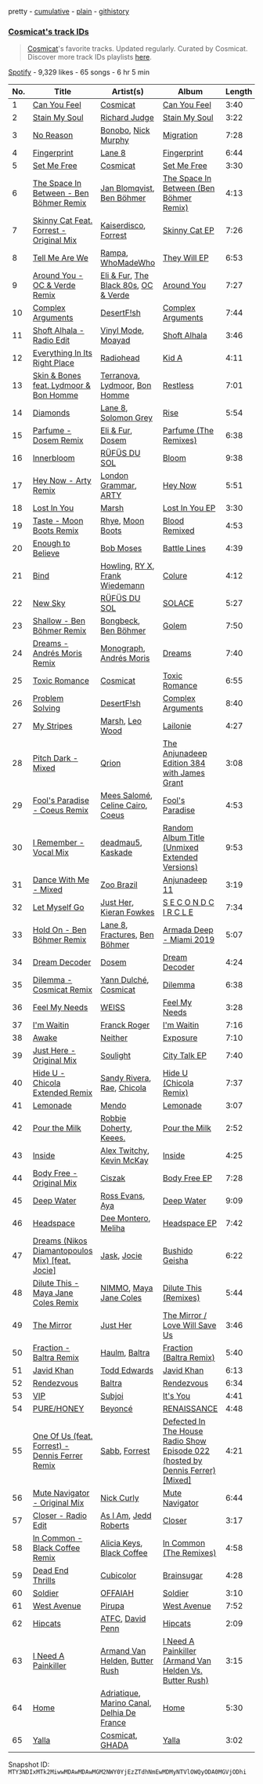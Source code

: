 pretty - [cumulative](/playlists/cumulative/37i9dQZF1DX7TzN3KI1wiS.md) - [plain](/playlists/plain/37i9dQZF1DX7TzN3KI1wiS) - [githistory](https://github.githistory.xyz/mackorone/spotify-playlist-archive/blob/main/playlists/plain/37i9dQZF1DX7TzN3KI1wiS)

### [Cosmicat's track IDs](https://open.spotify.com/playlist/37i9dQZF1DX7TzN3KI1wiS)

> <a href="spotify:artist:34iHrE61AX1yx8uAqNOCyU">Cosmicat</a>'s favorite tracks\. Updated regularly\. Curated by Cosmicat\. Discover more track IDs playlists <a href="spotify:genre:track\_id">here</a>.

[Spotify](https://open.spotify.com/user/spotify) - 9,329 likes - 65 songs - 6 hr 5 min

| No. | Title | Artist(s) | Album | Length |
|---|---|---|---|---|
| 1 | [Can You Feel](https://open.spotify.com/track/4YPs1fsVW9KKJoPxSdRe5V) | [Cosmicat](https://open.spotify.com/artist/34iHrE61AX1yx8uAqNOCyU) | [Can You Feel](https://open.spotify.com/album/1w5YChnFdQVK4bmKNQMFfh) | 3:40 |
| 2 | [Stain My Soul](https://open.spotify.com/track/5UA2R6TF0jA5kTcKje2iRk) | [Richard Judge](https://open.spotify.com/artist/5z275L9haKWG328mm7UFd3) | [Stain My Soul](https://open.spotify.com/album/64DNchZQ1KeJKhNBhBOf3Z) | 3:22 |
| 3 | [No Reason](https://open.spotify.com/track/3aWPdd6U1xbsIEGEpUaPyQ) | [Bonobo](https://open.spotify.com/artist/0cmWgDlu9CwTgxPhf403hb), [Nick Murphy](https://open.spotify.com/artist/2Q0MyH5YMI5HPQjFjlq5g3) | [Migration](https://open.spotify.com/album/2T64N96AVfsrRFJCUXQEoZ) | 7:28 |
| 4 | [Fingerprint](https://open.spotify.com/track/1Hy3CoHThqF0NBSmkmeR21) | [Lane 8](https://open.spotify.com/artist/27gtK7m9vYwCyJ04zz0kIb) | [Fingerprint](https://open.spotify.com/album/1VsvNunss80y4GmqT4dr1j) | 6:44 |
| 5 | [Set Me Free](https://open.spotify.com/track/0JSZOH5PH1oLrOB4E1rzbp) | [Cosmicat](https://open.spotify.com/artist/34iHrE61AX1yx8uAqNOCyU) | [Set Me Free](https://open.spotify.com/album/4GpTMREyTrBVlYfKX8AYln) | 3:30 |
| 6 | [The Space In Between \- Ben Böhmer Remix](https://open.spotify.com/track/6QcU4iwfLjjsrW7zsqyc1D) | [Jan Blomqvist](https://open.spotify.com/artist/5wMlMjOLeJfS5DfxqGfm83), [Ben Böhmer](https://open.spotify.com/artist/5tDjiBYUsTqzd0RkTZxK7u) | [The Space In Between \(Ben Böhmer Remix\)](https://open.spotify.com/album/3ZUWJDZMPXc7e3UArYU357) | 4:13 |
| 7 | [Skinny Cat Feat\. Forrest \- Original Mix](https://open.spotify.com/track/2tkxOb7MHFbZjHs0mZI0VS) | [Kaiserdisco](https://open.spotify.com/artist/2lPXenWgbh51R950CMdk6i), [Forrest](https://open.spotify.com/artist/1lQ4MIAHlKeAEKEJXfOZN3) | [Skinny Cat EP](https://open.spotify.com/album/4lLxXV5iDr2iUvjzK1bCHR) | 7:26 |
| 8 | [Tell Me Are We](https://open.spotify.com/track/7q8xVdmpBJHNOA6pZq1Hhw) | [Rampa](https://open.spotify.com/artist/08jywfUS0hp8XYlYs0cvz8), [WhoMadeWho](https://open.spotify.com/artist/50Lr1puweM1hFsF1LpIZLM) | [They Will EP](https://open.spotify.com/album/0Q774PS7DkrMtDIAs27cWQ) | 6:53 |
| 9 | [Around You \- OC & Verde Remix](https://open.spotify.com/track/2IF60kSZBtBpbfNjLHVNui) | [Eli & Fur](https://open.spotify.com/artist/5CkVLGKUJkIc1pmSk10QP4), [The Black 80s](https://open.spotify.com/artist/5cYxob4Dt5P2jCTKvZULxW), [OC & Verde](https://open.spotify.com/artist/6wdPgZR2SnhEJ6DJ8L37lc) | [Around You](https://open.spotify.com/album/1nxUMRWZAJJdh02imPEa6r) | 7:27 |
| 10 | [Complex Arguments](https://open.spotify.com/track/3ZggU826FUTTtULnRK8Jxh) | [DesertF!sh](https://open.spotify.com/artist/29X0HFICNL1YoQJmrWZwOL) | [Complex Arguments](https://open.spotify.com/album/6AGVrf6jDZ7SNhNE6TNDSZ) | 7:44 |
| 11 | [Shoft Alhala \- Radio Edit](https://open.spotify.com/track/6nlJi5I96yMdToZZ7vfKdf) | [Vinyl Mode](https://open.spotify.com/artist/5Hk1jxKs1Qxg8uQY3SrAAv), [Moayad](https://open.spotify.com/artist/6DutMGme3677e88ZM0THXu) | [Shoft Alhala](https://open.spotify.com/album/2h0QwgH6vNBvECQEmTxeH8) | 3:46 |
| 12 | [Everything In Its Right Place](https://open.spotify.com/track/2kRFrWaLWiKq48YYVdGcm8) | [Radiohead](https://open.spotify.com/artist/4Z8W4fKeB5YxbusRsdQVPb) | [Kid A](https://open.spotify.com/album/6GjwtEZcfenmOf6l18N7T7) | 4:11 |
| 13 | [Skin & Bones feat\. Lydmoor & Bon Homme](https://open.spotify.com/track/2055wOcQgZovqaQkw5Ysnn) | [Terranova](https://open.spotify.com/artist/5ZrGK55yglfGEOvnB2japP), [Lydmoor](https://open.spotify.com/artist/0zQINzMtshHtPMnquYdY8d), [Bon Homme](https://open.spotify.com/artist/26medj5lDSbOxPHWBgDxL8) | [Restless](https://open.spotify.com/album/4yo6etaXX7ZEw8nvNkTxiL) | 7:01 |
| 14 | [Diamonds](https://open.spotify.com/track/2IpfiNS4x20FJ5qKTHWaJ3) | [Lane 8](https://open.spotify.com/artist/27gtK7m9vYwCyJ04zz0kIb), [Solomon Grey](https://open.spotify.com/artist/7pCfNMcSlUWQgBXbyoEcyO) | [Rise](https://open.spotify.com/album/0lf36j9fSShEB9w8dN4sJn) | 5:54 |
| 15 | [Parfume \- Dosem Remix](https://open.spotify.com/track/2WArrNYSGENpRw4jJXc5GH) | [Eli & Fur](https://open.spotify.com/artist/5CkVLGKUJkIc1pmSk10QP4), [Dosem](https://open.spotify.com/artist/0zmnkCTbAxYsZAMIqXEzfS) | [Parfume \(The Remixes\)](https://open.spotify.com/album/5PNqUnTaHR8mhz6TU4NiX9) | 6:38 |
| 16 | [Innerbloom](https://open.spotify.com/track/6CGMZijOAZvTXG21T8t6R0) | [RÜFÜS DU SOL](https://open.spotify.com/artist/5Pb27ujIyYb33zBqVysBkj) | [Bloom](https://open.spotify.com/album/4EAehCii5lZgeewct1LA5p) | 9:38 |
| 17 | [Hey Now \- Arty Remix](https://open.spotify.com/track/12gjBBbJf17G2b1EOS9rT9) | [London Grammar](https://open.spotify.com/artist/3Bd1cgCjtCI32PYvDC3ynO), [ARTY](https://open.spotify.com/artist/1rSGNXhhYuWoq9BEz5DZGO) | [Hey Now](https://open.spotify.com/album/05RsuD9HSeNbXPSxiLAlFv) | 5:51 |
| 18 | [Lost In You](https://open.spotify.com/track/2aqx6MOQxskEH5OlpTtyp2) | [Marsh](https://open.spotify.com/artist/1eucLGnPT27tdEh6MU29wp) | [Lost In You EP](https://open.spotify.com/album/2N2GUBaJpYW7xHbDU5lnHl) | 3:30 |
| 19 | [Taste \- Moon Boots Remix](https://open.spotify.com/track/1zleRNXqH73w0PpKmjdzEB) | [Rhye](https://open.spotify.com/artist/2AcUPzkVWo81vumdzeLLRN), [Moon Boots](https://open.spotify.com/artist/3cIXmCH7iNcslTbwrwS7zy) | [Blood Remixed](https://open.spotify.com/album/1AvkRISSdzC7cq7eLoS5w1) | 4:53 |
| 20 | [Enough to Believe](https://open.spotify.com/track/0fDf7Fo4Lb6DA1mmKibSNc) | [Bob Moses](https://open.spotify.com/artist/6LHsnRBUYhFyt01PdKXAF5) | [Battle Lines](https://open.spotify.com/album/42aWQU8pO4KLq2aNwidEZS) | 4:39 |
| 21 | [Bind](https://open.spotify.com/track/5SKQlsVC41xO7KLmAqqoij) | [Howling](https://open.spotify.com/artist/3WTWOrIS77vY3hkCFqTyIw), [RY X](https://open.spotify.com/artist/2KjAo6wVc9d2WcxdxSArpV), [Frank Wiedemann](https://open.spotify.com/artist/1gbnoyNZEf6K9HytIv1D94) | [Colure](https://open.spotify.com/album/1Lca0I1wv9awAPe6DNHOal) | 4:12 |
| 22 | [New Sky](https://open.spotify.com/track/29tIhq8ByVaG5GVlnS4XRL) | [RÜFÜS DU SOL](https://open.spotify.com/artist/5Pb27ujIyYb33zBqVysBkj) | [SOLACE](https://open.spotify.com/album/5Jazpq8mEgSgQs06mdwkQd) | 5:27 |
| 23 | [Shallow \- Ben Böhmer Remix](https://open.spotify.com/track/1drqut7btLgFmQROnZp6aw) | [Bongbeck](https://open.spotify.com/artist/53l0V3UXlpzeN4NYbilu9T), [Ben Böhmer](https://open.spotify.com/artist/5tDjiBYUsTqzd0RkTZxK7u) | [Golem](https://open.spotify.com/album/04o0OA8XR3cC6bjhS9rSAg) | 7:50 |
| 24 | [Dreams \- Andrés Moris Remix](https://open.spotify.com/track/2svkhVSBF4p32tFJO7wkVR) | [Monograph](https://open.spotify.com/artist/1hUrWzlFsSW1t2wtuAV231), [Andrés Moris](https://open.spotify.com/artist/5xF3czoOZ49p8AvxtYLzYy) | [Dreams](https://open.spotify.com/album/3hcrHwTTBYG1noLRR792LC) | 7:40 |
| 25 | [Toxic Romance](https://open.spotify.com/track/6ek1tFLTZvWd2AC1EJjqVY) | [Cosmicat](https://open.spotify.com/artist/34iHrE61AX1yx8uAqNOCyU) | [Toxic Romance](https://open.spotify.com/album/2pRIzHq6pqMtaIQ5HVLmB6) | 6:55 |
| 26 | [Problem Solving](https://open.spotify.com/track/4AqJ91ZeMRROimPlwy3M3r) | [DesertF!sh](https://open.spotify.com/artist/29X0HFICNL1YoQJmrWZwOL) | [Complex Arguments](https://open.spotify.com/album/6AGVrf6jDZ7SNhNE6TNDSZ) | 8:40 |
| 27 | [My Stripes](https://open.spotify.com/track/5yDZJIh6e5W7WrPbv5xmTv) | [Marsh](https://open.spotify.com/artist/1eucLGnPT27tdEh6MU29wp), [Leo Wood](https://open.spotify.com/artist/58vAPzbpMZAVTHWA1KT68B) | [Lailonie](https://open.spotify.com/album/64rbCcTc040ycORN0NDJHX) | 4:27 |
| 28 | [Pitch Dark \- Mixed](https://open.spotify.com/track/3G12GW0zAdAMXy92G7AS0M) | [Qrion](https://open.spotify.com/artist/0bGDTQ78MVgI5Snqo9KJZw) | [The Anjunadeep Edition 384 with James Grant](https://open.spotify.com/album/4GTGlZ3hTvDzr3PBjqr0xX) | 3:08 |
| 29 | [Fool's Paradise \- Coeus Remix](https://open.spotify.com/track/59udGSFO8Orkp1sk4IUDJs) | [Mees Salomé](https://open.spotify.com/artist/3vcY5vaGqSQF6UA9N2iC4L), [Celine Cairo](https://open.spotify.com/artist/2icndAD2G5umAWdgrARONR), [Coeus](https://open.spotify.com/artist/7yibHBJHi3LZD0uvWAdyya) | [Fool's Paradise](https://open.spotify.com/album/6qoaDG5ekvwX7ekDPDfCfO) | 4:53 |
| 30 | [I Remember \- Vocal Mix](https://open.spotify.com/track/24oJ33zUPIfFXVfc39g7E6) | [deadmau5](https://open.spotify.com/artist/2CIMQHirSU0MQqyYHq0eOx), [Kaskade](https://open.spotify.com/artist/6TQj5BFPooTa08A7pk8AQ1) | [Random Album Title \(Unmixed Extended Versions\)](https://open.spotify.com/album/1vN0ln5O00vAWe5FEmUUst) | 9:53 |
| 31 | [Dance With Me \- Mixed](https://open.spotify.com/track/4R2CPwLVEWTpDrY4mEPktq) | [Zoo Brazil](https://open.spotify.com/artist/7KXpXc29g9x7kFBnM2HcrM) | [Anjunadeep 11](https://open.spotify.com/album/2uHQPZyOyrGjqaNR1V9FQE) | 3:19 |
| 32 | [Let Myself Go](https://open.spotify.com/track/22LRhJPi9KHEdoyJh6oEeY) | [Just Her](https://open.spotify.com/artist/6SI2JOqTJwLVX63w28PxoL), [Kieran Fowkes](https://open.spotify.com/artist/2V01K4FD01MOv7eLqQMitQ) | [S E C O N D C I R C L E](https://open.spotify.com/album/3s5GEtGw0QYg2W7wdF3Gh8) | 7:34 |
| 33 | [Hold On \- Ben Böhmer Remix](https://open.spotify.com/track/3IBZef3HMEggoajpef5SAx) | [Lane 8](https://open.spotify.com/artist/27gtK7m9vYwCyJ04zz0kIb), [Fractures](https://open.spotify.com/artist/7sjRnhONmeFL1tmlUvdq70), [Ben Böhmer](https://open.spotify.com/artist/5tDjiBYUsTqzd0RkTZxK7u) | [Armada Deep \- Miami 2019](https://open.spotify.com/album/0vcV5JAf8O9kWC01y31HgT) | 5:07 |
| 34 | [Dream Decoder](https://open.spotify.com/track/0mlLyI9KJlsLYKDgrnOk4z) | [Dosem](https://open.spotify.com/artist/0zmnkCTbAxYsZAMIqXEzfS) | [Dream Decoder](https://open.spotify.com/album/7jBVnhCvKaIRnrMyhkUGGM) | 4:24 |
| 35 | [Dilemma \- Cosmicat Remix](https://open.spotify.com/track/6dv0ofGWY0YknytFY8YAaK) | [Yann Dulché](https://open.spotify.com/artist/3nwRuGy89k5VNpuGMQi8co), [Cosmicat](https://open.spotify.com/artist/34iHrE61AX1yx8uAqNOCyU) | [Dilemma](https://open.spotify.com/album/40GUVPdJL3pyqQSuCzetdp) | 6:38 |
| 36 | [Feel My Needs](https://open.spotify.com/track/7nionv2ijjqUlg9m5iWPTc) | [WEISS](https://open.spotify.com/artist/0FBRY66KVaAiddGVefikLB) | [Feel My Needs](https://open.spotify.com/album/1DhXzsPrJjFpwOKRPV2Hpu) | 3:28 |
| 37 | [I'm Waitin](https://open.spotify.com/track/6f3Y2l9NF0jLIhhfP0vMlD) | [Franck Roger](https://open.spotify.com/artist/3MufUuGHNXVyi1kuL4mCdL) | [I'm Waitin](https://open.spotify.com/album/3muljk0lmX8hPVH4INunXg) | 7:16 |
| 38 | [Awake](https://open.spotify.com/track/0VQcfWi6k4kLOXyOW7YcJO) | [Neither](https://open.spotify.com/artist/7HBVMS57dTJTvNbg6VZ0Nd) | [Exposure](https://open.spotify.com/album/7CdyCtnFb6zI5RIZDaF6yH) | 7:10 |
| 39 | [Just Here \- Original Mix](https://open.spotify.com/track/1ntiroVm7Jx99nBTNqyh56) | [Soulight](https://open.spotify.com/artist/4r1UuSBWD05Nxxd0cGFM9T) | [City Talk EP](https://open.spotify.com/album/6Tcd7QW7d56EsvpE9ptScP) | 7:40 |
| 40 | [Hide U \- Chicola Extended Remix](https://open.spotify.com/track/311TzZVI8ueT6v8xBzv6an) | [Sandy Rivera](https://open.spotify.com/artist/6eChRUoyiCUCrUbwbT9Jq3), [Rae](https://open.spotify.com/artist/0C5cPQYHwhyMO7DFiwCxrh), [Chicola](https://open.spotify.com/artist/07x8QDQMfr37JCWHABxxzw) | [Hide U \(Chicola Remix\)](https://open.spotify.com/album/134QsnFuI8754fuTDuLncI) | 7:37 |
| 41 | [Lemonade](https://open.spotify.com/track/3zwX8VSosclHD6kHaZPWGJ) | [Mendo](https://open.spotify.com/artist/0Vg2GA2WmLIPXILz95CS03) | [Lemonade](https://open.spotify.com/album/6Ypa5wlDkHJOFwcj9w6w5h) | 3:07 |
| 42 | [Pour the Milk](https://open.spotify.com/track/3239OdTeQMBphegyNvF8F3) | [Robbie Doherty](https://open.spotify.com/artist/2WuXRwEjXIjW5uVZOSxqYS), [Keees.](https://open.spotify.com/artist/5FzFuIi6RVngFoIwTdawDd) | [Pour the Milk](https://open.spotify.com/album/1RN9XFMVqqw4BD5dgLigpP) | 2:52 |
| 43 | [Inside](https://open.spotify.com/track/5LkVo8eiepvRG5x4MDITAO) | [Alex Twitchy](https://open.spotify.com/artist/2o1AjDSjIf7ucd606oobsg), [Kevin McKay](https://open.spotify.com/artist/07VdEUK5mf0rifGeNqs0Wg) | [Inside](https://open.spotify.com/album/1rh1LP6bXavzeo2QEsmVTk) | 4:25 |
| 44 | [Body Free \- Original Mix](https://open.spotify.com/track/2McZ6Ntes1gHxzmRA1sq9k) | [Ciszak](https://open.spotify.com/artist/6lf5XKHZHGXxHFPOKSkodA) | [Body Free EP](https://open.spotify.com/album/3xgHwrN3Kj7mBX8MBFSDbZ) | 7:28 |
| 45 | [Deep Water](https://open.spotify.com/track/6g8VPCJR5uLP3W40gi2Ctb) | [Ross Evans](https://open.spotify.com/artist/2BrHRNyq2sr6z7NYOlqf61), [Aya](https://open.spotify.com/artist/7vAiHwC7WYSWaSYLbXJaGs) | [Deep Water](https://open.spotify.com/album/16cv8zzY2Pummo6Kghq1lm) | 9:09 |
| 46 | [Headspace](https://open.spotify.com/track/1n8BpJcvDVba4C2GaMFwb8) | [Dee Montero](https://open.spotify.com/artist/46RoK8NBTMTyu23GiHqbCr), [Meliha](https://open.spotify.com/artist/1jQxjRh08iMoMSgZVKCVC5) | [Headspace EP](https://open.spotify.com/album/6BJdiMFxQQ4IpzUF6HPNSY) | 7:42 |
| 47 | [Dreams \(Nikos Diamantopoulos Mix\) \[feat\. Jocie\]](https://open.spotify.com/track/362KsoQWhI3Fa3khQjSzjX) | [Jask](https://open.spotify.com/artist/5MUTcygkFH3iAtbftR4yjf), [Jocie](https://open.spotify.com/artist/66cVzks40zf9YSar72vBQW) | [Bushido Geisha](https://open.spotify.com/album/4bbbbmjxWxRi6JbYKjWmZC) | 6:22 |
| 48 | [Dilute This \- Maya Jane Coles Remix](https://open.spotify.com/track/77yvtbfjc4lhejCtO34qKi) | [NIMMO](https://open.spotify.com/artist/76MojWoWNPzzKdrEspy5sl), [Maya Jane Coles](https://open.spotify.com/artist/6TshTCYwh9ySzOO6Jy4Ux2) | [Dilute This \(Remixes\)](https://open.spotify.com/album/7GRbhSHxRyuLRHJi5LYCP4) | 5:44 |
| 49 | [The Mirror](https://open.spotify.com/track/5PITyaqrRlxmJ9QLrbMRB5) | [Just Her](https://open.spotify.com/artist/6SI2JOqTJwLVX63w28PxoL) | [The Mirror / Love Will Save Us](https://open.spotify.com/album/2AdoRAkIUfACck0uur0saF) | 3:46 |
| 50 | [Fraction \- Baltra Remix](https://open.spotify.com/track/4M9TCi4bVvnpvv8ngc49Zw) | [Haulm](https://open.spotify.com/artist/6a0Kn7yto6kNqngYq9fC21), [Baltra](https://open.spotify.com/artist/2tEyBfwGBfQgLXeAJW0MgC) | [Fraction \(Baltra Remix\)](https://open.spotify.com/album/0nn1Og3OyWMtv2se8zf90w) | 5:40 |
| 51 | [Javid Khan](https://open.spotify.com/track/1QbDFXJvKeCFylANIY5KqE) | [Todd Edwards](https://open.spotify.com/artist/6MFopqejpmTUUZlcRmGzgg) | [Javid Khan](https://open.spotify.com/album/2LyhoOvgIVefs17hCiIKQJ) | 6:13 |
| 52 | [Rendezvous](https://open.spotify.com/track/2veLnenW3fky3BBOKWFfwH) | [Baltra](https://open.spotify.com/artist/2tEyBfwGBfQgLXeAJW0MgC) | [Rendezvous](https://open.spotify.com/album/5EvhOZgGd0Iz4aONhMj0fY) | 6:34 |
| 53 | [VIP](https://open.spotify.com/track/1ZrCQtuN4BQBkCXxOzlIWz) | [Subjoi](https://open.spotify.com/artist/5yP54uGWok9LAIYdH7tz5p) | [It's You](https://open.spotify.com/album/5O7SS1r3GTrLWiPYVYLMQ7) | 4:41 |
| 54 | [PURE/HONEY](https://open.spotify.com/track/4DByEumlGTZKSzuVEZ35eo) | [Beyoncé](https://open.spotify.com/artist/6vWDO969PvNqNYHIOW5v0m) | [RENAISSANCE](https://open.spotify.com/album/6FJxoadUE4JNVwWHghBwnb) | 4:48 |
| 55 | [One Of Us \(feat\. Forrest\) \- Dennis Ferrer Remix](https://open.spotify.com/track/6iaeP583gh9MQKQC2VAcTf) | [Sabb](https://open.spotify.com/artist/19F8sVMnf7QTOq8j52wWJY), [Forrest](https://open.spotify.com/artist/1lQ4MIAHlKeAEKEJXfOZN3) | [Defected In The House Radio Show Episode 022 \(hosted by Dennis Ferrer\) \[Mixed\]](https://open.spotify.com/album/5CZeuqwmr5snNgwZu7143j) | 4:21 |
| 56 | [Mute Navigator \- Original Mix](https://open.spotify.com/track/537Ur1uhDs6fkpoOQmklwe) | [Nick Curly](https://open.spotify.com/artist/5WI60lKXG4mP2OPyt8pyQ2) | [Mute Navigator](https://open.spotify.com/album/3TMmIoCdNazxjcXEw7azVq) | 6:44 |
| 57 | [Closer \- Radio Edit](https://open.spotify.com/track/6YKW4wcIDefjPzaB5XEpeS) | [As I Am](https://open.spotify.com/artist/6xq703R9S1pfnUYv8npQTU), [Jedd Roberts](https://open.spotify.com/artist/3Fb5rkZb1joETygPJsBF6V) | [Closer](https://open.spotify.com/album/0PdouvNAaoaniNawGgdsaC) | 3:17 |
| 58 | [In Common \- Black Coffee Remix](https://open.spotify.com/track/45gbor15xy5IXj2P5oXQNf) | [Alicia Keys](https://open.spotify.com/artist/3DiDSECUqqY1AuBP8qtaIa), [Black Coffee](https://open.spotify.com/artist/6wMr4zKPrrR0UVz08WtUWc) | [In Common \(The Remixes\)](https://open.spotify.com/album/7K0eeA5BaamKDiTZ8mm05D) | 4:58 |
| 59 | [Dead End Thrills](https://open.spotify.com/track/2Xmit6pfemEgNkcV9okUzH) | [Cubicolor](https://open.spotify.com/artist/4nMIbZxtt1kWqUZ8VNKvjU) | [Brainsugar](https://open.spotify.com/album/2kywoxchFPj8Xa5odjG4GV) | 4:28 |
| 60 | [Soldier](https://open.spotify.com/track/2gmjeSpQI7dvGLLcsu6SQq) | [OFFAIAH](https://open.spotify.com/artist/2E1NFr5AeEGUJkLUUsWCAO) | [Soldier](https://open.spotify.com/album/2zF9dHUmB0BgzdxP2uKt49) | 3:10 |
| 61 | [West Avenue](https://open.spotify.com/track/5Yv8a3bhttCrxOtwgyfLep) | [Pirupa](https://open.spotify.com/artist/4UReeTRXK8iKWTmTWMRU60) | [West Avenue](https://open.spotify.com/album/3x1eX6GNGxw2FE3yep22t2) | 7:52 |
| 62 | [Hipcats](https://open.spotify.com/track/38HvJkH21S2bRciZHohv68) | [ATFC](https://open.spotify.com/artist/04L4Y7Hkc1fULKhFbTnSSs), [David Penn](https://open.spotify.com/artist/5kA0fIY29Fnfu4U2I2xvki) | [Hipcats](https://open.spotify.com/album/3gwYl0xcZBA6UafqvuMRTZ) | 2:09 |
| 63 | [I Need A Painkiller](https://open.spotify.com/track/6K43zu0UqLQSj3T6nNOeH5) | [Armand Van Helden](https://open.spotify.com/artist/3cQA9WH8liZfeja1DxcDYE), [Butter Rush](https://open.spotify.com/artist/4qfT9FLvhtokwy0BGlEVQo) | [I Need A Painkiller \(Armand Van Helden Vs\. Butter Rush\)](https://open.spotify.com/album/0dTCxYvPkt9AbZ3oqHI2CJ) | 3:15 |
| 64 | [Home](https://open.spotify.com/track/6jYXP1jrYIHkEYglFgeL2Q) | [Adriatique](https://open.spotify.com/artist/02DWGcShQivFepRvGJ7xhB), [Marino Canal](https://open.spotify.com/artist/6qdVbTc8Uvy0VJyDZbYTd8), [Delhia De France](https://open.spotify.com/artist/7A4TdwdnxfR9auD1yAmpWD) | [Home](https://open.spotify.com/album/146ZQxIBQIyEOA2oCLGD1c) | 5:30 |
| 65 | [Yalla](https://open.spotify.com/track/1CkOrhvpzg86QIYD0ArBht) | [Cosmicat](https://open.spotify.com/artist/34iHrE61AX1yx8uAqNOCyU), [GHADA](https://open.spotify.com/artist/6wZOKFHZq2F5TbL5L8KI5O) | [Yalla](https://open.spotify.com/album/7aDGYTUYhb57ivzf6LMncN) | 3:02 |

Snapshot ID: `MTY3NDIxMTk2MiwwMDAwMDAwMGM2NWY0YjEzZTdhNmEwMDMyNTVlOWQyODA0MGVjODhi`
